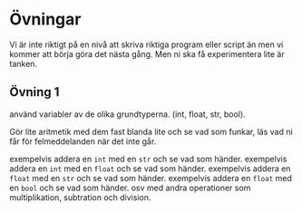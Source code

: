 # Övningar

Vi är inte riktigt på en nivå att skriva riktiga program eller script än men vi kommer att börja göra det nästa gång. Men ni ska få experimentera lite är tanken.

## Övning 1

använd variabler av de olika grundtyperna. (int, float, str, bool).

Gör lite aritmetik med dem fast blanda lite och se vad som funkar, läs vad ni får för felmeddelanden när det inte går.

exempelvis addera en `int` med en `str` och se vad som händer.
exempelvis addera en `int` med en `float` och se vad som händer.
exempelvis addera en `float` med en `str` och se vad som händer.
exempelvis addera en `float` med en `bool` och se vad som händer.
osv med andra operationer som multiplikation, subtration och division.
